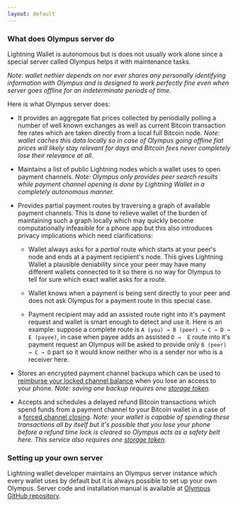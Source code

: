 ```yaml
---
layout: default
---
```


### [](#what-does-olympus-server-do)What does Olympus server do

Lightning Wallet is autonomous but is does not usually work alone since a special server called Olympus helps it with maintenance tasks. 

*Note: wallet nethier depends on nor ever shares any personally identifying information with Olympus and is designed to work perfectly fine even when server goes offline for an indeterminate periods of time.*

Here is what Olympus server does:

- It provides an aggregate fiat prices collected by periodially polling a number of well known exchanges as well as current Bitcoin transaction fee rates which are taken directly from a local full Bitcoin node. *Note: wallet caches this data locally so in case of Olympus going offline fiat prices will likely stay relevant for days and Bitcoin fees never completely lose their relevance at all.*

- Maintains a list of public Lightning nodes which a wallet uses to open payment channels. *Note: Olympus only provides peer search results while payment channel opening is done by Lightning Wallet in a completely autonomous manner.*

- Provides partial payment routes by traversing a graph of available payment channels. This is done to relieve wallet of the burden of maintaining such a graph locally which may quickly become computationally infeasible for a phone app but this also introduces privacy implications which need clarifications:

  - Wallet always asks for a *partial* route which starts at your peer's node and ends at a payment recipient's node. This gives Lightning Wallet a plausible deniability since your peer may have many different wallets connected to it so there is no way for Olympus to tell for sure which exact wallet asks for a route.

  - Wallet knows when a payment is being sent directly to your peer and does not ask Olympus for a payment route in this special case.

  - Payment recipient may add an assisted route right into it's payment request and wallet is smart enough to detect and use it. Here is an example: suppose a complete route is `A (you) → B (peer) → C → D → E (payee)`, in case when payee adds an assisted `D →  E` route into it's payment request an Olympus will be asked to provide only `B (peer) → C → D` part so it would know neither who is a sender nor who is a receiver here.

- Stores an encrypted payment channel backups which can be used to [reimburse your locked channel balance](reimbursing-funds-locked-in-a-lost-payment-channel.html#reimbursing-funds-locked-in-a-lost-payment-channel) when you lose an access to your phone. *Note: saving one backup requires one [storage token](storage-tokens.html#storage-tokens).*

- Accepts and schedules a delayed refund Bitcoin transactions which spend funds from a payment channel to your Bitcoin wallet in a case of a [forced channel closing](using-lightning-wallet.html#forced-channel-closing). *Note: your wallet is capable of spending these transactions all by itself but it's possible that you lose your phone before a refund time lock is cleared so Olympus acts as a safety belt here. This service also requires one [storage token](storage-tokens.html#storage-tokens).*

### [](#setting-up-your-own-server)Setting up your own server

Lightning wallet developer maintains an Olympus server instance which every wallet uses by default but it is always possible to set up your own Olympus. Server code and installation manual is available at [Olympus GitHub repository](https://github.com/btcontract/olympus).
